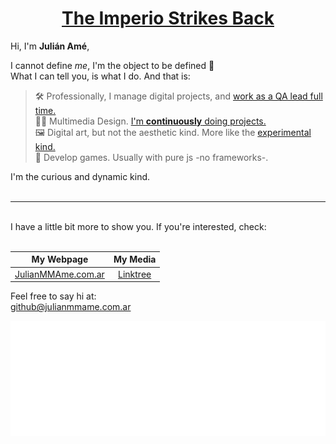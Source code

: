 
<div align='center'>

# [The Imperio Strikes Back](# 'See what i did there? Imperio is my username 😅')
</div>

Hi, I'm **Julián Amé**,

I cannot define _me_, I'm the object to be defined 🤖 <br>
What I can tell you, is what I do. And that is:

>🛠️ Professionally, I manage digital projects, and [work as a QA lead full time.](https://www.linkedin.com/in/julian-ame/ "Check out my Linkedin profile!")<br>
>🏃‍♀️ Multimedia Design. [I'm **continuously** doing projects.](https://www.behance.net/imperioame "Check out my porfolio!")<br>
>🖼️ Digital art, but not the aesthetic kind. More like the <a href="https://www.instagram.com/p/CiV7zeNrGhs/">experimental kind.</a><br>
>🎳 Develop games. Usually with pure js -no frameworks-.

I'm the curious and dynamic kind.
<br>
<br>
___

<br>
I have a little bit more to show you. If you're interested, check:
<div align='center'>
<br>

| <div align='center'>My Webpage</div> | <div align='center'>My Media</div> |
| ------ | ----------- |
| <div align='center'>[JulianMMAme.com.ar](https://julianmmame.com.ar/)</div>   | <div align='center'>[Linktree](https://linktr.ee/imperioame)</div> |

</div>


Feel free to say hi at: <br>
github@julianmmame.com.ar

<div align='center'>

![LogoAnim](./media/ImperioAme-LogoAnim.gif "ImperioAme Logo Animation")

</div>